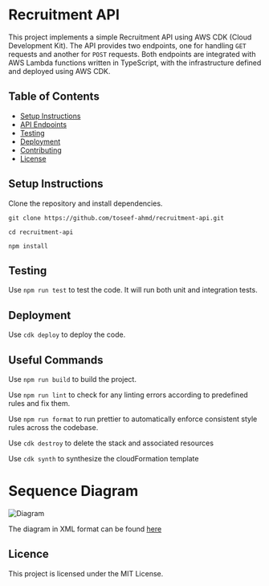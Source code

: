 # Recruitment API

This project implements a simple Recruitment API using AWS CDK (Cloud Development Kit). The API provides two endpoints, one for handling `GET` requests and another for `POST` requests. Both endpoints are integrated with AWS Lambda functions written in TypeScript, with the infrastructure defined and deployed using AWS CDK.

## Table of Contents

- [Setup Instructions](#setup-instructions)
- [API Endpoints](#api-endpoints)
- [Testing](#testing)
- [Deployment](#deployment)
- [Contributing](#useful-commands)
- [License](#license)


## Setup Instructions
Clone the repository and install dependencies.

 ``` git clone https://github.com/toseef-ahmd/recruitment-api.git  ```
 
 ``` cd recruitment-api ```

 ``` npm install ```


## Testing
Use ``` npm run test ``` to test the code. It will run both unit and integration tests.

## Deployment
Use ``` cdk deploy ``` to deploy the code.

## Useful Commands

Use ``` npm run build ``` to build the project.

Use ``` npm run lint ``` to check for any linting errors according to predefined rules and fix them. 

Use ``` npm run format ``` to run prettier to automatically enforce consistent style rules across the codebase.

Use ``` cdk destroy ``` to delete the stack and associated resources

Use ``` cdk synth ``` to synthesize the cloudFormation template

# Sequence Diagram
![Diagram](./sequence-diagram/recruitment-api.drawio.png)

The diagram in XML format can be found [here](./sequence-diagram/sequence-diagram.drawio)




## Licence 
This project is licensed under the MIT License.
